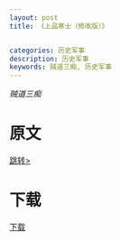 ```yaml
---
layout: post
title: 《上品寒士（修改版）》


categories: 历史军事
description: 历史军事
keywords: 贼道三痴, 历史军事
---
```

*贼道三痴*

# 原文

[跳转>](https://2640yang.github.io/2020/08/18/上品寒士/)


# 下载

[下载](www.google.com)
